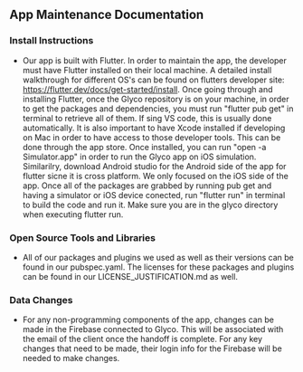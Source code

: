 ## App Maintenance Documentation

### Install Instructions
* Our app is built with Flutter. In order to maintain the app, the developer must have Flutter installed on their local machine. A detailed install walkthrough for different OS's can be found on flutters developer site: https://flutter.dev/docs/get-started/install. Once going through and installing Flutter, once the Glyco repository is on your machine, in order to get the packages and dependencies, you must run "flutter pub get" in terminal to retrieve all of them. If sing VS code, this is usually done automatically. It is also important to have Xcode installed if developing on Mac in order to have access to those developer tools. This can be done through the app store. Once installed, you can run "open -a Simulator.app" in order to run the Glyco app on iOS simulation. Similarilry, download Android studio for the Android side of the app for flutter sicne it is cross platform. We only focused on the iOS side of the app. Once all of the packages are grabbed by running pub get and having a simulator or iOS device conected, run "flutter run" in terminal to build the code and run it. Make sure you are in the glyco directory when executing flutter run. 
### Open Source Tools and Libraries
* All of our packages and plugins we used as well as their versions can be found in our pubspec.yaml. The licenses for these packages and plugins can be found in our LICENSE_JUSTIFICATION.md as well. 

### Data Changes
* For any non-programming components of the app, changes can be made in the Firebase connected to Glyco. This will be associated with the email of the client once the handoff is complete. For any key changes that need to be made, their login info for the Firebase will be needed to make changes. 